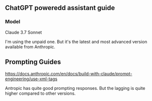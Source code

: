 ## ChatGPT poweredd assistant guide

### Model
Claude 3.7 Sonnet

I'm using the unpaid one. But it's the latest and most advanced version available from Anthropic.

## Prompting Guides

https://docs.anthropic.com/en/docs/build-with-claude/prompt-engineering/use-xml-tags


Antropic has quite good prompting responses. But the lagging is quite higher compared to other versions.